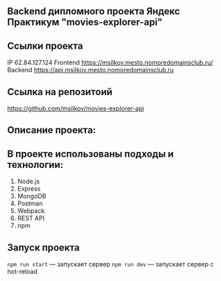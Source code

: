 ## Backend дипломного проекта Яндекс Практикум "movies-explorer-api"

## Ссылки проекта
IP  62.84.127.124
Frontend  https://msilkov.mesto.nomoredomainsclub.ru/
Backend  https://api.msilkov.mesto.nomoredomainsclub.ru


## Ссылка на репозитоий 

https://github.com/msilkov/movies-explorer-api
  



## Описание проекта: 


## В проекте использованы подходы и технологии:
1. Node.js
2. Express
3. MongoDB
4. Postman
5. Webpack
6. REST API
7. npm

## Запуск проекта

`npm run start` — запускает сервер
`npm run dev` — запускает сервер с hot-reload
